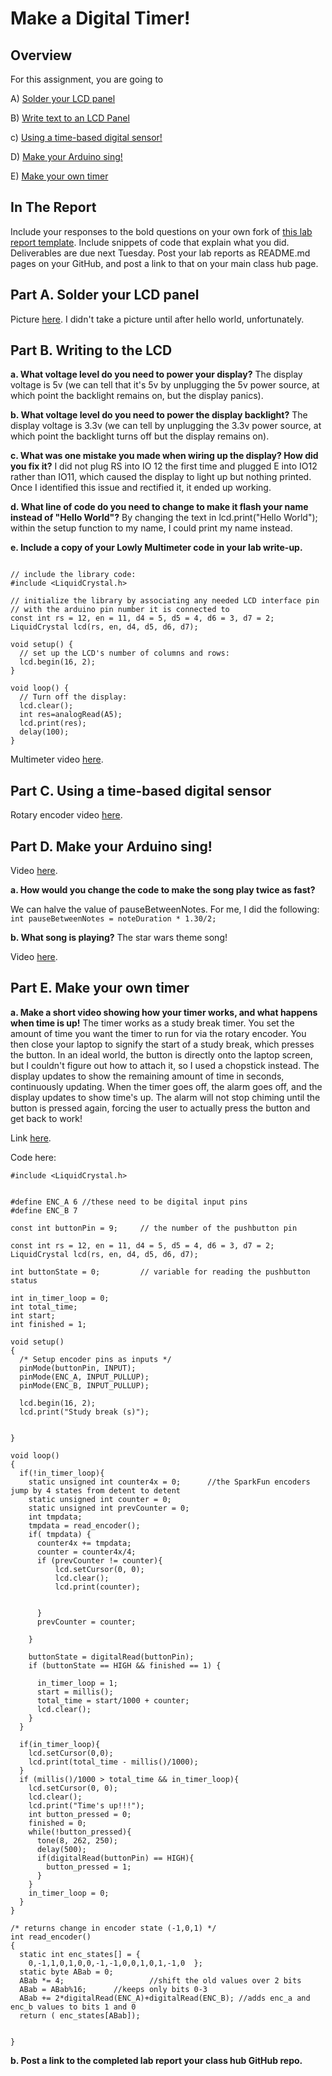 # Make a Digital Timer!
 
## Overview
For this assignment, you are going to 

A) [Solder your LCD panel](#part-a-solder-your-lcd-panel)

B) [Write text to an LCD Panel](#part-b-writing-to-the-lcd) 

c) [Using a time-based digital sensor!](#part-c-using-a-time-based-digital-sensor)

D) [Make your Arduino sing!](#part-d-make-your-arduino-sing)

E) [Make your own timer](#part-e-make-your-own-timer) 
 
## In The Report
Include your responses to the bold questions on your own fork of [this lab report template](https://github.com/FAR-Lab/IDD-Fa18-Lab2). Include snippets of code that explain what you did. Deliverables are due next Tuesday. Post your lab reports as README.md pages on your GitHub, and post a link to that on your main class hub page.

## Part A. Solder your LCD panel

Picture [here](https://github.com/infobiac/IDD-Fa18-Lab2/blob/master/data/soldered.JPG). I didn't take a picture until after hello world, unfortunately.
## Part B. Writing to the LCD
 
**a. What voltage level do you need to power your display?** The display voltage is 5v (we can tell that it's 5v by unplugging the 5v power source, at which point the backlight remains on, but the display panics).

**b. What voltage level do you need to power the display backlight?** The display voltage is 3.3v (we can tell by unplugging the 3.3v power source, at which point the backlight turns off but the display remains on).
   
**c. What was one mistake you made when wiring up the display? How did you fix it?** I did not plug RS into IO 12 the first time and plugged E into IO12 rather than IO11, which caused the display to light up but nothing printed. Once I identified this issue and rectified it, it ended up working.

**d. What line of code do you need to change to make it flash your name instead of "Hello World"?** By changing the text in   lcd.print("Hello World"); within the setup function to my name, I could print my name instead.

 
**e. Include a copy of your Lowly Multimeter code in your lab write-up.**
```

// include the library code:
#include <LiquidCrystal.h>

// initialize the library by associating any needed LCD interface pin
// with the arduino pin number it is connected to
const int rs = 12, en = 11, d4 = 5, d5 = 4, d6 = 3, d7 = 2;
LiquidCrystal lcd(rs, en, d4, d5, d6, d7);

void setup() {
  // set up the LCD's number of columns and rows:
  lcd.begin(16, 2);
}

void loop() {
  // Turn off the display:
  lcd.clear();
  int res=analogRead(A5);
  lcd.print(res);
  delay(100);
}
```

Multimeter video [here](https://github.com/infobiac/IDD-Fa18-Lab2/blob/master/data/potentiometer.MOV).

## Part C. Using a time-based digital sensor

Rotary encoder video [here](https://github.com/infobiac/IDD-Fa18-Lab2/blob/master/data/rotaryencoder.MOV).

## Part D. Make your Arduino sing!

Video [here](https://github.com/infobiac/IDD-Fa18-Lab2/blob/master/data/sound1.MOV).

**a. How would you change the code to make the song play twice as fast?**

We can halve the value of pauseBetweenNotes. For me, I did the following:
```  int pauseBetweenNotes = noteDuration * 1.30/2;```

**b. What song is playing?**
The star wars theme song!

Video [here](https://github.com/infobiac/IDD-Fa18-Lab2/blob/master/data/starwars.MOV).

## Part E. Make your own timer

**a. Make a short video showing how your timer works, and what happens when time is up!**
The timer works as a study break timer. You set the amount of time you want the timer to run for via the rotary encoder. You then close your laptop to signify the start of a study break, which presses the button. In an ideal world, the button is  directly onto the laptop screen, but I couldn't figure out how to attach it, so I used a chopstick instead. The display updates to show the remaining amount of time in seconds, continuously updating. When the timer goes off, the alarm goes off, and the display updates to show time's up. The alarm will not stop chiming until the button is pressed again, forcing the user to actually press the button and get back to work!

Link [here](https://github.com/infobiac/IDD-Fa18-Lab2/blob/master/data/final.mov).

Code here:
```
#include <LiquidCrystal.h>


#define ENC_A 6 //these need to be digital input pins
#define ENC_B 7

const int buttonPin = 9;     // the number of the pushbutton pin

const int rs = 12, en = 11, d4 = 5, d5 = 4, d6 = 3, d7 = 2;
LiquidCrystal lcd(rs, en, d4, d5, d6, d7);

int buttonState = 0;         // variable for reading the pushbutton status

int in_timer_loop = 0;
int total_time;
int start;
int finished = 1;

void setup()
{
  /* Setup encoder pins as inputs */
  pinMode(buttonPin, INPUT);
  pinMode(ENC_A, INPUT_PULLUP);
  pinMode(ENC_B, INPUT_PULLUP);
 
  lcd.begin(16, 2);
  lcd.print("Study break (s)");    


}
 
void loop()
{
  if(!in_timer_loop){
    static unsigned int counter4x = 0;      //the SparkFun encoders jump by 4 states from detent to detent
    static unsigned int counter = 0;
    static unsigned int prevCounter = 0;
    int tmpdata;
    tmpdata = read_encoder();
    if( tmpdata) {
      counter4x += tmpdata;
      counter = counter4x/4;
      if (prevCounter != counter){
          lcd.setCursor(0, 0);
          lcd.clear();
          lcd.print(counter);
  
    
      }
      prevCounter = counter;
  
    }
    
    buttonState = digitalRead(buttonPin);
    if (buttonState == HIGH && finished == 1) {
      
      in_timer_loop = 1;
      start = millis();
      total_time = start/1000 + counter;
      lcd.clear();
    }
  }

  if(in_timer_loop){
    lcd.setCursor(0,0);
    lcd.print(total_time - millis()/1000);
  }
  if (millis()/1000 > total_time && in_timer_loop){
    lcd.setCursor(0, 0);
    lcd.clear();
    lcd.print("Time's up!!!");
    int button_pressed = 0;
    finished = 0;
    while(!button_pressed){
      tone(8, 262, 250);
      delay(500);
      if(digitalRead(buttonPin) == HIGH){
        button_pressed = 1;
      }
    }
    in_timer_loop = 0;
  }
} 
 
/* returns change in encoder state (-1,0,1) */
int read_encoder()
{
  static int enc_states[] = {
    0,-1,1,0,1,0,0,-1,-1,0,0,1,0,1,-1,0  };
  static byte ABab = 0;
  ABab *= 4;                   //shift the old values over 2 bits
  ABab = ABab%16;      //keeps only bits 0-3
  ABab += 2*digitalRead(ENC_A)+digitalRead(ENC_B); //adds enc_a and enc_b values to bits 1 and 0
  return ( enc_states[ABab]);
 
 
}
```

**b. Post a link to the completed lab report your class hub GitHub repo.**
